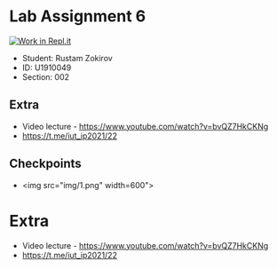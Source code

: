 # Lab Assignment 6

[![Work in Repl.it](https://classroom.github.com/assets/work-in-replit-14baed9a392b3a25080506f3b7b6d57f295ec2978f6f33ec97e36a161684cbe9.svg)](https://classroom.github.com/online_ide?assignment_repo_id=4431213&assignment_repo_type=AssignmentRepo)

- Student: Rustam Zokirov
- ID: U1910049
- Section: 002

## Extra
- Video lecture - https://www.youtube.com/watch?v=bvQZ7HkCKNg
- https://t.me/iut_ip2021/22

## Checkpoints
- <img src="img/1.png" width=600">

# Extra
- Video lecture - https://www.youtube.com/watch?v=bvQZ7HkCKNg
- https://t.me/iut_ip2021/22
